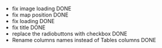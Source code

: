 - fix image loading DONE
- fix map position DONE
- fix loading DONE
- fix title DONE
- replace the radiobuttons with checkbox DONE
- Rename columns names instead of Tables columns DONE
